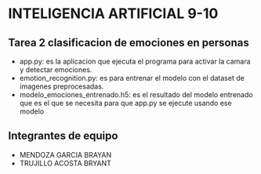 <h1>INTELIGENCIA ARTIFICIAL 9-10</h1>

## Tarea 2 clasificacion de emociones en personas

- app.py: es la aplicacion que ejecuta el programa para activar la camara y detectar emociones.
- emotion_recognition.py: es para entrenar el modelo con el dataset de imagenes preprocesadas.
- modelo_emociones_entrenado.h5: es el resultado del modelo entrenado que es el que se necesita para que app.py se ejecute usando ese modelo
<h2>Integrantes de equipo</h2>
<ul>
<li>MENDOZA GARCIA BRAYAN</li>
<li>TRUJILLO ACOSTA BRYANT </li>
</ul>
